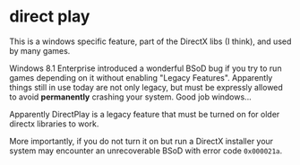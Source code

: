 

# direct play

This is a windows specific feature, part of the DirectX libs (I think), and used by many games.

Windows 8.1 Enterprise introduced a wonderful BSoD bug if you try to run games depending on it without enabling "Legacy Features".  Apparently things still in use today are not only legacy, but must be expressly allowed to avoid **permanently** crashing your system.  Good job windows...

Apparently DirectPlay is a legacy feature that must be turned on for older directx libraries to work.

More importantly, if you do not turn it on but run a DirectX installer your system may encounter an unrecoverable BSoD with error code `0x000021a`.

